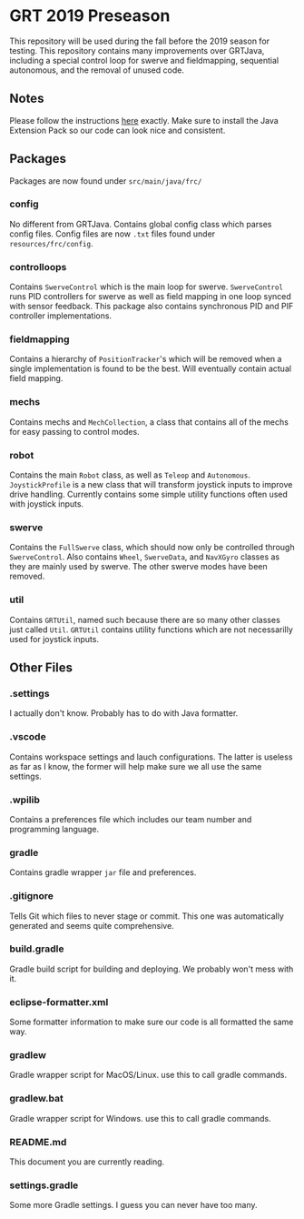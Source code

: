 # GRT 2019 Preseason
This repository will be used during the fall before the 2019 season for testing. This repository contains many improvements over GRTJava, including a special control loop for swerve and fieldmapping, sequential autonomous, and the removal of unused code.

## Notes
Please follow the instructions [here](https://wpilib.screenstepslive.com/s/currentCS/m/79833/l/932382-installing-vs-code) exactly. Make sure to install the Java Extension Pack so our code can look nice and consistent.

## Packages
Packages are now found under `src/main/java/frc/`

### config
No different from GRTJava. Contains global config class which parses config files. Config files are now `.txt` files found under `resources/frc/config`.

### controlloops
Contains `SwerveControl` which is the main loop for swerve. `SwerveControl` runs PID controllers for swerve as well as field mapping in one loop synced with sensor feedback. This package also contains synchronous PID and PIF controller implementations.

### fieldmapping
Contains a hierarchy of `PositionTracker`'s which will be removed when a single implementation is found to be the best. Will eventually contain actual field mapping.

### mechs
Contains mechs and `MechCollection`, a class that contains all of the mechs for easy passing to control modes.

### robot
Contains the main `Robot` class, as well as `Teleop` and `Autonomous`. `JoystickProfile` is a new class that will transform joystick inputs to improve drive handling. Currently contains some simple utility functions often used with joystick inputs.

### swerve
Contains the `FullSwerve` class, which should now only be controlled through `SwerveControl`. Also contains `Wheel`, `SwerveData`, and `NavXGyro` classes as they are mainly used by swerve. The other swerve modes have been removed.

### util
Contains `GRTUtil`, named such because there are so many other classes just called `Util`. `GRTUtil` contains utility functions which are not necessarilly used for joystick inputs.

## Other Files
### .settings
I actually don't know. Probably has to do with Java formatter.

### .vscode
Contains workspace settings and lauch configurations. The latter is useless as far as I know, the former will help make sure we all use the same settings.

### .wpilib
Contains a preferences file which includes our team number and programming language.

### gradle
Contains gradle wrapper `jar` file and preferences.

### .gitignore
Tells Git which files to never stage or commit. This one was automatically generated and seems quite comprehensive.

### build.gradle
Gradle build script for building and deploying. We probably won't mess with it.

### eclipse-formatter.xml
Some formatter information to make sure our code is all formatted the same way.

### gradlew
Gradle wrapper script for MacOS/Linux. use this to call gradle commands.

### gradlew.bat
Gradle wrapper script for Windows. use this to call gradle commands.

### README.md
This document you are currently reading.

### settings.gradle
Some more Gradle settings. I guess you can never have too many.